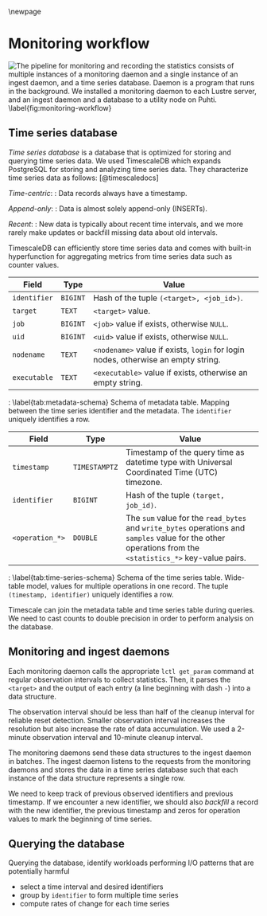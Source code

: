 \newpage

# Monitoring workflow
![
The pipeline for monitoring and recording the statistics consists of multiple instances of a monitoring daemon and a single instance of an ingest daemon, and a time series database.
*Daemon* is a program that runs in the background.
We installed a monitoring daemon to each Lustre server, and an ingest daemon and a database to a utility node on Puhti.
\label{fig:monitoring-workflow}
](figures/lustre-monitor.drawio.svg)



## Time series database
*Time series database* is a database that is optimized for storing and querying time series data.
We used TimescaleDB which expands PostgreSQL for storing and analyzing time series data.
They characterize time series data as follows:
[@timescaledocs]

*Time-centric*:
: Data records always have a timestamp.

*Append-only*:
: Data is almost solely append-only (INSERTs).

*Recent*:
: New data is typically about recent time intervals, and we more rarely make updates or backfill missing data about old intervals.

TimescaleDB can efficiently store time series data and comes with built-in hyperfunction for aggregating metrics from time series data such as counter values.


Field | Type | Value
---|---|----------
`identifier` | `BIGINT` | Hash of the tuple `(<target>, <job_id>)`.
`target` | `TEXT` | `<target>` value.
`job` | `BIGINT` | `<job>` value if exists, otherwise `NULL`.
`uid` | `BIGINT` | `<uid>` value if exists, otherwise `NULL`.
`nodename` | `TEXT` | `<nodename>` value if exists, `login` for login nodes, otherwise an empty string.
`executable` | `TEXT` | `<executable>` value if exists, otherwise an empty string.

: \label{tab:metadata-schema}
Schema of metadata table.
Mapping between the time series identifier and the metadata.
The `identifier` uniquely identifies a row.


Field | Type | Value
---|---|----------
`timestamp` | `TIMESTAMPTZ` | Timestamp of the query time as datetime type with Universal Coordinated Time (UTC) timezone.
`identifier` | `BIGINT` | Hash of the tuple `(target, job_id)`.
`<operation_*>` | `DOUBLE` | The `sum` value for the `read_bytes` and `write_bytes` operations and `samples` value for the other operations from the `<statistics_*>` key-value pairs.

: \label{tab:time-series-schema}
Schema of the time series table.
Wide-table model, values for multiple operations in one record.
The tuple `(timestamp, identifier)` uniquely identifies a row.

Timescale can join the metadata table and time series table during queries.
We need to cast counts to double precision in order to perform analysis on the database.


## Monitoring and ingest daemons
Each monitoring daemon calls the appropriate `lctl get_param` command at regular observation intervals to collect statistics.
Then, it parses the `<target>` and the output of each entry (a line beginning with dash `-`) into a data structure.

The observation interval should be less than half of the cleanup interval for reliable reset detection.
Smaller observation interval increases the resolution but also increase the rate of data accumulation.
We used a 2-minute observation interval and 10-minute cleanup interval.

The monitoring daemons send these data structures to the ingest daemon in batches.
The ingest daemon listens to the requests from the monitoring daemons and stores the data in a time series database such that each instance of the data structure represents a single row.

We need to keep track of previous observed identifiers and previous timestamp.
If we encounter a new identifier, we should also *backfill* a record with the new identifier, the previous timestamp and zeros for operation values to mark the beginning of time series.


## Querying the database
Querying the database, identify workloads performing I/O patterns that are potentially harmful

* select a time interval and desired identifiers
* group by `identifier` to form multiple time series
* compute rates of change for each time series


